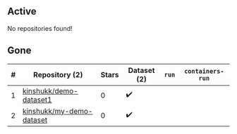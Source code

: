 ## Active
No repositories found!

## Gone
| # | Repository (2) | Stars | Dataset (2) | `run` | `containers-run` |
| --- | --- | --- | --- | --- | --- |
| 1 | [kinshukk/demo-dataset1](https://github.com/kinshukk/demo-dataset1) | 0 | :heavy_check_mark: |  |  |
| 2 | [kinshukk/my-demo-dataset](https://github.com/kinshukk/my-demo-dataset) | 0 | :heavy_check_mark: |  |  |
